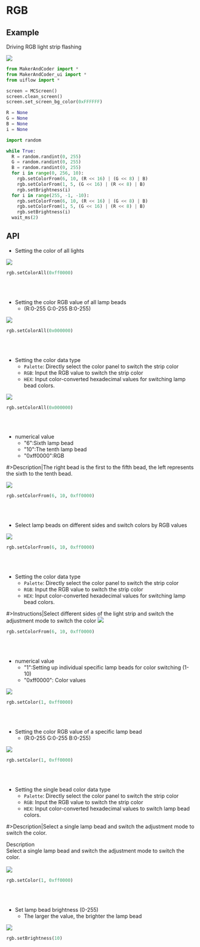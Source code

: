 # RGB

##  Example

Driving RGB light strip flashing

<img class="blockly_svg" src="https://makerandcoder.com/MCLab/blockly/hardwares/rgb/uiflow_block_RGB_demo.svg"> 


```python
from MakerAndCoder import *
from MakerAndCoder_ui import *
from uiflow import *

screen = MCScreen()
screen.clean_screen()
screen.set_screen_bg_color(0xFFFFFF)

R = None
G = None
B = None
i = None

import random

while True:
  R = random.randint(0, 255)
  G = random.randint(0, 255)
  B = random.randint(0, 255)
  for i in range(0, 256, 10):
    rgb.setColorFrom(6, 10, (R << 16) | (G << 8) | B)
    rgb.setColorFrom(1, 5, (G << 16) | (R << 8) | B)
    rgb.setBrightness(i)
  for i in range(255, -1, -10):
    rgb.setColorFrom(6, 10, (R << 16) | (G << 8) | B)
    rgb.setColorFrom(1, 5, (G << 16) | (R << 8) | B)
    rgb.setBrightness(i)
  wait_ms(2)
```

## API
- Setting the color of all lights
<img class="blockly_svg" src="https://makerandcoder.com/MCLab/blockly/hardwares/rgb/uiflow_block_rgb_bar_color.svg"> 

```python
rgb.setColorAll(0xff0000)
```

<br><br>
  
- Setting the color RGB value of all lamp beads
  - (R:0-255  G:0-255 B:0-255)
<img class="blockly_svg" src="https://makerandcoder.com/MCLab/blockly/hardwares/rgb/uiflow_block_rgb_bar_color_value.svg"> 

```python
rgb.setColorAll(0x000000)
```
<br><br> 

- Setting the color data type
  - `Palette`: Directly select the color panel to switch the strip color
  - `RGB`: Input the RGB value to switch the strip color
  - `HEX`: Input color-converted hexadecimal values for switching lamp bead colors.
<img class="blockly_svg" src="https://makerandcoder.com/MCLab/blockly/hardwares/rgb/uiflow_block_rgb_bar_color_option.svg"> 

```python
rgb.setColorAll(0x000000)
```
<br><br>
- numerical value
  - "6":Sixth lamp bead
  - "10":The tenth lamp bead
  - "0xff0000":RGB

#>Description|The right bead is the first to the fifth bead, the left represents the sixth to the tenth bead.


<img class="blockly_svg" src="https://makerandcoder.com/MCLab/blockly/hardwares/rgb/uiflow_block_rgb_bar_side_color.svg"> 

```python
rgb.setColorFrom(6, 10, 0xff0000)
```
<br><br>

- Select lamp beads on different sides and switch colors by RGB values
<img class="blockly_svg" src="https://makerandcoder.com/MCLab/blockly/hardwares/rgb/uiflow_block_rgb_bar_side_color_value.svg"> 

```python
rgb.setColorFrom(6, 10, 0xff0000)
```

<br><br>

- Setting the color data type
  - `Palette`: Directly select the color panel to switch the strip color
  - `RGB`: Input the RGB value to switch the strip color
  - `HEX`: Input color-converted hexadecimal values for switching lamp bead colors.


#>Instructions|Select different sides of the light strip and switch the adjustment mode to switch the color
<img class="blockly_svg" src="https://makerandcoder.com/MCLab/blockly/hardwares/rgb/uiflow_block_rgb_bar_side_color_option.svg"> 

```python
rgb.setColorFrom(6, 10, 0xff0000)
```
<br><br>

- numerical value
  - "1":Setting up individual specific lamp beads for color switching (1-10)
  - "0xff0000": Color values
<img class="blockly_svg" src="https://makerandcoder.com/MCLab/blockly/hardwares/rgb/uiflow_block_rgb_bar_index_color.svg"> 

```python
rgb.setColor(1, 0xff0000)
```

<br><br>

- Setting the color RGB value of a specific lamp bead
  - (R:0-255  G:0-255 B:0-255)

<img class="blockly_svg" src="https://makerandcoder.com/MCLab/blockly/hardwares/rgb/uiflow_block_rgb_bar_index_color_value.svg"> 

```python
rgb.setColor(1, 0xff0000)
```
<br><br>

- Setting the single bead color data type
  - `Palette`: Directly select the color panel to switch the strip color
  - `RGB`: Input the RGB value to switch the strip color
  - `HEX`: Input color-converted hexadecimal values to switch lamp bead colors.

#>Description|Select a single lamp bead and switch the adjustment mode to switch the color.

<div class="tip"><div class="tip-title">Description</div> <div class="tip-content">Select a single lamp bead and switch the adjustment mode to switch the color.</div></div>
<br>
<img class="blockly_svg" src="https://makerandcoder.com/MCLab/blockly/hardwares/rgb/uiflow_block_rgb_bar_side_color_option.svg"> 

```python
rgb.setColor(1, 0xff0000)
```
<br><br>

- Set lamp bead brightness (0-255)
  - The larger the value, the brighter the lamp bead
<img class="blockly_svg" src="https://makerandcoder.com/MCLab/blockly/hardwares/rgb/uiflow_block_rgb_bar_brightness.svg"> 

```python
rgb.setBrightness(10)
```


